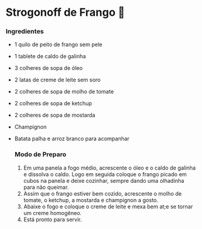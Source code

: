 # Strogonoff de Frango :chicken:

### Ingredientes

- 1 quilo de peito de frango sem pele

- 1 tablete de caldo de galinha

- 3 colheres de sopa de óleo

- 2 latas de creme de leite sem soro

- 2 colheres de sopa de molho de tomate

- 2 colheres de sopa de ketchup

- 2 colheres de sopa de mostarda

- Champignon

- Batata palha e arroz branco para acompanhar

  ### Modo de Preparo

  1. Em uma panela a fogo médio, acrescente o óleo e o caldo de galinha e dissolva o caldo. Logo em seguida coloque o frango picado em cubos na panela e deixe cozinhar, sempre dando uma olhadinha para não queimar.
  2. Assim que o frango estiver bem cozido, acrescente o molho de tomate, o ketchup, a mostarda e champignon a gosto.
  3. Abaixe o fogo e coloque o creme de leite e mexa bem at;e se tornar um creme homogêneo.
  4. Está pronto para servir.



